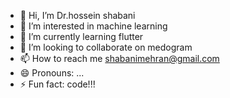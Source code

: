 - 👋 Hi, I’m Dr.hossein shabani
- 👀 I’m interested in machine learning
- 🌱 I’m currently learning flutter
- 💞️ I’m looking to collaborate on medogram
- 📫 How to reach me shabanimehran@gmail.com
- 😄 Pronouns: ...
- ⚡ Fun fact: code!!!

<!---
MLer-EX/MLer-EX is a ✨ special ✨ repository because its `README.md` (this file) appears on your GitHub profile.
You can click the Preview link to take a look at your changes.
--->
